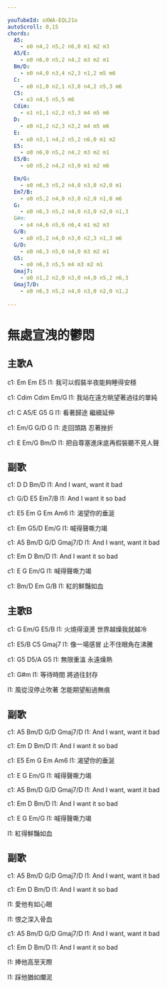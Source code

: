 ```yaml
---

youTubeId: oXWA-EQL21o
autoScroll: 0,15
chords:  
  A5:
    - o0 n4,2 n5,2 n6,0 m1 m2 m3
  A5/E:
    - o0 n6,0 n5,2 n4,2 m3 m2 m1
  Bm/D:
    - o0 n4,0 n3,4 n2,3 n1,2 m5 m6
  C:
    - o0 n1,0 n2,1 n3,0 n4,2 n5,3 m6
  C5:
    - o3 n4,5 n5,5 m6
  Cdim:
    - o1 n1,1 n2,2 n3,3 m4 m5 m6
  D:
    - o0 n1,2 n2,3 n3,2 m4 m5 m6
  E:
    - o0 n3,1 n4,2 n5,2 n6,0 m1 m2
  E5:
    - o0 n6,0 n5,2 n4,2 m3 m2 m1
  E5/B:
    - o0 n5,2 n4,2 n3,0 m1 m2 m6

  Em/G:
    - o0 n6,3 n5,2 n4,0 n3,0 n2,0 m1
  Em7/B:
    - o0 n5,2 n4,0 n3,0 n2,0 n1,0 m6
  G:
    - o0 n6,3 n5,2 n4,0 n3,0 n2,0 n1,3
  G#m:
    - o4 n4,6 n5,6 n6,4 m1 m2 m3
  G/B:
    - o0 n5,2 n4,0 n3,0 n2,3 n1,3 m6
  G/D:
    - o0 n6,3 n5,0 n4,0 m3 m2 m1
  G5:
    - o0 n6,3 n5,5 m4 m3 m2 m1
  Gmaj7:
    - o0 n1,2 n2,0 n3,0 n4,0 n5,2 n6,3
  Gmaj7/D:
    - o0 n6,3 n5,2 n4,0 n3,0 n2,0 n1,2
    
---
```


# 無處宣洩的鬱悶

## 主歌A
c1: Em  Em  E5
l1: 我可以假裝半夜能夠睡得安穩

c1: Cdim  Cdim  Em/G
l1: 我站在遠方眺望著過往的單純

c1: C  A5/E  G5  G
l1: 看著歸途 繼續延伸

c1: Em/G  G/D  G
l1: 走回頭路 忍著挫折

c1: E  Em/G  Bm/D
l1: 把自尊塞進床底再假裝聽不見人聲

## 副歌
c1: D  D  Bm/D
l1: And I want, want it bad

c1: G/D  E5  Em7/B
l1: And I want it so bad

c1: E5  Em  G  Em  Am6
l1: 渴望你的垂涎

c1: Em  G5/D  Em/G
l1: 喊得聲嘶力竭

c1: A5  Bm/D  G/D  Gmaj7/D
l1: And I want, want it bad

c1: Em  D  Bm/D
l1: And I want it so bad

c1: E  G  Em/G
l1: 喊得聲嘶力竭

c1: Bm/D  Em  G/B
l1: 紅的鮮豔如血

## 主歌B
c1: G  Em/G  E5/B
l1: 火燒得滾燙 世界越燥我就越冷

c1: E5/B  C5  Gmaj7
l1: 像一場感冒 止不住眼角在沸騰

c1: G5  D5/A  G5
l1: 無限重溫 永遠燥熱

c1: G#m
l1: 等待時間 將過往封存

l1: 風從沒停止吹著 怎能期望船過無痕

## 副歌
c1: A5  Bm/D  G/D  Gmaj7/D
l1: And I want, want it bad

c1: Em  D  Bm/D
l1: And I want it so bad

c1: E5  Em  G  Em  Am6
l1: 渴望你的垂涎

c1: E  G  Em/G
l1: 喊得聲嘶力竭

c1: A5  Bm/D  G/D  Gmaj7/D
l1: And I want, want it bad

c1: Em  D  Bm/D
l1: And I want it so bad

c1: E  G  Em/G
l1: 喊得聲嘶力竭

l1: 紅得鮮豔如血

## 副歌
c1: A5  Bm/D  G/D  Gmaj7/D
l1: And I want, want it bad

c1: Em  D  Bm/D
l1: And I want it so bad

l1: 愛他有如心眼

l1: 恨之深入骨血

c1: A5  Bm/D  G/D  Gmaj7/D
l1: And I want, want it bad

c1: Em  D  Bm/D
l1: And I want it so bad

l1: 捧他高至天際

l1: 踩他猶如爛泥

